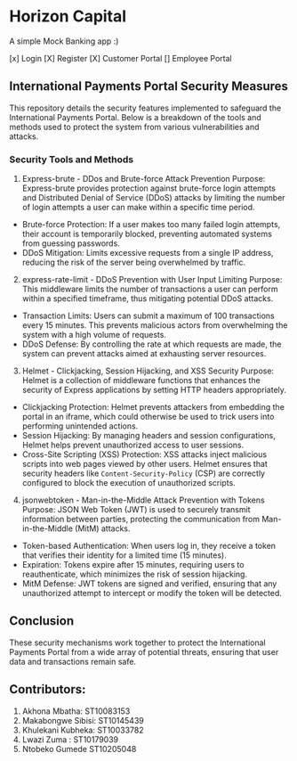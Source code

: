 # Horizon Capital
A simple Mock Banking app :)

[x] Login
[X] Register
[X] Customer Portal
[] Employee Portal

## International Payments Portal Security Measures

This repository details the security features implemented to safeguard the International Payments Portal. Below is a breakdown of the tools and methods used to protect the system from various vulnerabilities and attacks.

### Security Tools and Methods

1. Express-brute - DDos and Brute-force Attack Prevention
Purpose: Express-brute provides protection against brute-force login attempts and Distributed Denial of Service (DDoS) attacks by limiting the number of login attempts a user can make within a specific time period.
- Brute-force Protection: If a user makes too many failed login attempts, their account is temporarily blocked, preventing automated systems from guessing passwords.
- DDoS Mitigation: Limits excessive requests from a single IP address, reducing the risk of the server being overwhelmed by traffic.

2. express-rate-limit - DDoS Prevention with User Input Limiting
Purpose: This middleware limits the number of transactions a user can perform within a specified timeframe, thus mitigating potential DDoS attacks.
- Transaction Limits: Users can submit a maximum of 100 transactions every 15 minutes. This prevents malicious actors from overwhelming the system with a high volume of requests.
- DDoS Defense: By controlling the rate at which requests are made, the system can prevent attacks aimed at exhausting server resources.

3. Helmet - Clickjacking, Session Hijacking, and XSS Security
Purpose: Helmet is a collection of middleware functions that enhances the security of Express applications by setting HTTP headers appropriately.
- Clickjacking Protection: Helmet prevents attackers from embedding the portal in an iframe, which could otherwise be used to trick users into performing unintended actions.
- Session Hijacking: By managing headers and session configurations, Helmet helps prevent unauthorized access to user sessions.
- Cross-Site Scripting (XSS) Protection: XSS attacks inject malicious scripts into web pages viewed by other users. Helmet ensures that security headers like `Content-Security-Policy` (CSP) are correctly configured to block the execution of unauthorized scripts.

4. jsonwebtoken - Man-in-the-Middle Attack Prevention with Tokens
Purpose: JSON Web Token (JWT) is used to securely transmit information between parties, protecting the communication from Man-in-the-Middle (MitM) attacks.
- Token-based Authentication: When users log in, they receive a token that verifies their identity for a limited time (15 minutes).
- Expiration: Tokens expire after 15 minutes, requiring users to reauthenticate, which minimizes the risk of session hijacking.
- MitM Defense: JWT tokens are signed and verified, ensuring that any unauthorized attempt to intercept or modify the token will be detected.

## Conclusion

These security mechanisms work together to protect the International Payments Portal from a wide array of potential threats, ensuring that user data and transactions remain safe.

## Contributors:

1. Akhona Mbatha: ST10083153
2. Makabongwe Sibisi: ST10145439
3. Khulekani Kubheka: ST10033782
4. Lwazi Zuma : ST10179039
5. Ntobeko Gumede ST10205048



